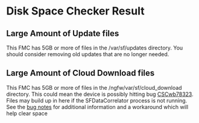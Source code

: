 # Disk Space Checker Result
## Large Amount of Update files
This FMC has 5GB or more of files in the /var/sf/updates directory. You should consider removing old updates that are no longer needed.
## Large Amount of Cloud Download files
This FMC has 5GB or more of files in the /ngfw/var/sf/cloud_download directory. This could mean the device is possibly hitting bug [CSCwb78323](https://bst.cisco.com/quickview/bug/CSCwb78323). Files may build up in here if the SFDataCorrelator process is not running. See the [bug notes](https://bst.cisco.com/quickview/bug/CSCwb78323) for additional information and a workaround which will help clear space
